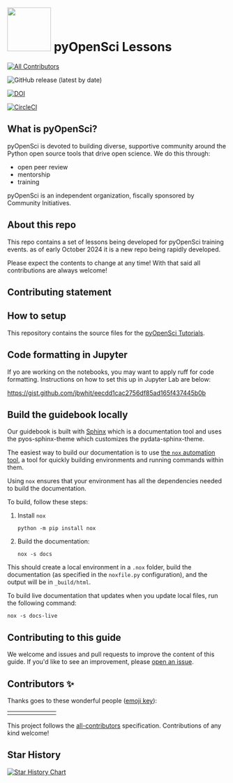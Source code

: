 # <img src="https://www.pyopensci.org/images/logo.png" width=100 /> pyOpenSci Lessons

[![All Contributors](https://img.shields.io/github/all-contributors/pyOpenSci/lessons?color=ee8449)](#contributors-)

![GitHub release (latest by date)](https://img.shields.io/github/v/release/pyopensci/lessons?color=purple&display_name=tag&style=plastic)

[![DOI](https://zenodo.org/badge/556814582.svg)](https://zenodo.org/badge/latestdoi/556814582)

[![CircleCI](https://circleci.com/gh/pyOpenSci/python-package-guide.svg?style=svg)](https://circleci.com/gh/pyOpenSci/python-package-guide)

## What is pyOpenSci?

pyOpenSci is devoted to building diverse, supportive community around
the Python open source tools that drive open science. We do this through:

* open peer review
* mentorship
* training

pyOpenSci is an independent organization, fiscally sponsored by Community
Initiatives.

## About this repo

This repo contains a set of lessons being developed for pyOpenSci training
events. as of early October 2024 it is a new repo being rapidly developed.

Please expect the contents to change at any time!
With that said all contributions are always welcome!

## Contributing statement

## How to setup

This repository contains the source files for the [pyOpenSci Tutorials](https://pyopensci.org/lessons).

## Code formatting in Jupyter

If yo are working on the notebooks, you may want to apply ruff for code formatting. Instructions on how to set this up in Jupyter Lab are below:  

<https://gist.github.com/jbwhit/eecdd1cac2756df85ad165f437445b0b>

## Build the guidebook locally

Our guidebook is built with [Sphinx](https://sphinx-doc.org) which is a documentation tool and uses the pyos-sphinx-theme which customizes the pydata-sphinx-theme.

The easiest way to build our documentation is to use [the `nox` automation tool](https://nox.thea.codes/),
a tool for quickly building environments and running
commands within them.

Using `nox` ensures that your environment has all the dependencies needed to build the documentation.

To build, follow these steps:

1. Install `nox`

   ```console
   python -m pip install nox
   ```

2. Build the documentation:

   ```console
   nox -s docs
   ```

This should create a local environment in a `.nox` folder, build the documentation (as specified in the `noxfile.py` configuration), and the output will be in `_build/html`.

To build live documentation that updates when you update local files, run the following command:

```console
nox -s docs-live
```

## Contributing to this guide

We welcome and issues and pull requests to improve the content of this guide.
If you'd like to see an improvement, please [open an issue](https://github.com/pyOpenSci/python-package-guide/issues/new/choose).

## Contributors ✨

Thanks goes to these wonderful people ([emoji key](https://allcontributors.org/docs/en/emoji-key)):

<!-- ALL-CONTRIBUTORS-LIST:START - Do not remove or modify this section -->
<!-- prettier-ignore-start -->
<!-- markdownlint-disable -->
<table>
  <tbody>
    <tr>
      <td align="center" valign="top" width="14.28%"><a href="https://fosstodon.org/@eriknw"></td>
    </tr>
  </tbody>
</table>

<!-- markdownlint-restore -->
<!-- prettier-ignore-end -->

<!-- ALL-CONTRIBUTORS-LIST:END -->

This project follows the [all-contributors](https://github.com/all-contributors/all-contributors) specification. Contributions of any kind welcome!

## Star History

[![Star History Chart](https://api.star-history.com/svg?repos=pyOpenSci/python-package-guide&type=Date)](https://star-history.com/#pyOpenSci/python-package-guide&Date)
